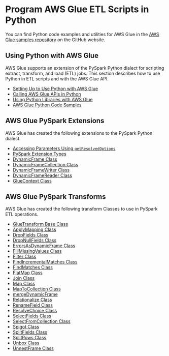 # Program AWS Glue ETL Scripts in Python<a name="aws-glue-programming-python"></a>

You can find Python code examples and utilities for AWS Glue in the [AWS Glue samples repository](https://github.com/awslabs/aws-glue-samples) on the GitHub website\.

## Using Python with AWS Glue<a name="aws-glue-programming-python-using"></a>

AWS Glue supports an extension of the PySpark Python dialect for scripting extract, transform, and load \(ETL\) jobs\. This section describes how to use Python in ETL scripts and with the AWS Glue API\.
+ [Setting Up to Use Python with AWS Glue](aws-glue-programming-python-setup.md)
+ [Calling AWS Glue APIs in Python](aws-glue-programming-python-calling.md)
+ [Using Python Libraries with AWS Glue](aws-glue-programming-python-libraries.md)
+ [AWS Glue Python Code Samples](aws-glue-programming-python-samples.md)

## AWS Glue PySpark Extensions<a name="aws-glue-programming-python-extensions-list"></a>

AWS Glue has created the following extensions to the PySpark Python dialect\.
+ [Accessing Parameters Using `getResolvedOptions`](aws-glue-api-crawler-pyspark-extensions-get-resolved-options.md)
+ [PySpark Extension Types](aws-glue-api-crawler-pyspark-extensions-types.md)
+ [DynamicFrame Class](aws-glue-api-crawler-pyspark-extensions-dynamic-frame.md)
+ [DynamicFrameCollection Class](aws-glue-api-crawler-pyspark-extensions-dynamic-frame-collection.md)
+ [DynamicFrameWriter Class](aws-glue-api-crawler-pyspark-extensions-dynamic-frame-writer.md)
+ [DynamicFrameReader Class](aws-glue-api-crawler-pyspark-extensions-dynamic-frame-reader.md)
+ [GlueContext Class](aws-glue-api-crawler-pyspark-extensions-glue-context.md)

## AWS Glue PySpark Transforms<a name="aws-glue-programming-python-transforms-list"></a>

AWS Glue has created the following transform Classes to use in PySpark ETL operations\.
+ [GlueTransform Base Class](aws-glue-api-crawler-pyspark-transforms-GlueTransform.md)
+ [ApplyMapping Class](aws-glue-api-crawler-pyspark-transforms-ApplyMapping.md)
+ [DropFields Class](aws-glue-api-crawler-pyspark-transforms-DropFields.md)
+ [DropNullFields Class](aws-glue-api-crawler-pyspark-transforms-DropNullFields.md)
+ [ErrorsAsDynamicFrame Class](aws-glue-api-crawler-pyspark-transforms-ErrorsAsDynamicFrame.md)
+ [FillMissingValues Class](aws-glue-api-crawler-pyspark-transforms-fillmissingvalues.md)
+ [Filter Class](aws-glue-api-crawler-pyspark-transforms-filter.md)
+ [FindIncrementalMatches Class](aws-glue-api-crawler-pyspark-transforms-findincrementalmatches.md)
+ [FindMatches Class](aws-glue-api-crawler-pyspark-transforms-findmatches.md)
+ [FlatMap Class](aws-glue-api-crawler-pyspark-transforms-flat-map.md)
+ [Join Class](aws-glue-api-crawler-pyspark-transforms-join.md)
+ [Map Class](aws-glue-api-crawler-pyspark-transforms-map.md)
+ [MapToCollection Class](aws-glue-api-crawler-pyspark-transforms-MapToCollection.md)
+ [mergeDynamicFrame](aws-glue-api-crawler-pyspark-extensions-dynamic-frame.md#aws-glue-api-crawler-pyspark-extensions-dynamic-frame-merge)
+ [Relationalize Class](aws-glue-api-crawler-pyspark-transforms-Relationalize.md)
+ [RenameField Class](aws-glue-api-crawler-pyspark-transforms-RenameField.md)
+ [ResolveChoice Class](aws-glue-api-crawler-pyspark-transforms-ResolveChoice.md)
+ [SelectFields Class](aws-glue-api-crawler-pyspark-transforms-SelectFields.md)
+ [SelectFromCollection Class](aws-glue-api-crawler-pyspark-transforms-SelectFromCollection.md)
+ [Spigot Class](aws-glue-api-crawler-pyspark-transforms-spigot.md)
+ [SplitFields Class](aws-glue-api-crawler-pyspark-transforms-SplitFields.md)
+ [SplitRows Class](aws-glue-api-crawler-pyspark-transforms-SplitRows.md)
+ [Unbox Class](aws-glue-api-crawler-pyspark-transforms-Unbox.md)
+ [UnnestFrame Class](aws-glue-api-crawler-pyspark-transforms-UnnestFrame.md)